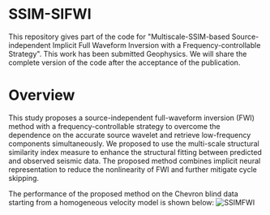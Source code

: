 # SSIM-SIFWI
This repository gives part of the code for "Multiscale-SSIM-based Source-independent Implicit Full Waveform Inversion with a Frequency-controllable Strategy". This work has been submitted Geophysics. We will share the complete version of the code after the acceptance of the publication.

# Overview
This study proposes a source-independent full-waveform inversion (FWI) method with a frequency-controllable strategy to overcome the dependence on the accurate source wavelet and retrieve low-frequency components simultaneously. We proposed to use the multi-scale structural similarity index measure to enhance the structural fitting between predicted and observed seismic data. The proposed method combines implicit neural representation to reduce the nonlinearity of FWI and further mitigate cycle skipping.

The performance of the proposed method on the Chevron blind data starting from a homogeneous velocity model is shown below:
![SSIMFWI](https://github.com/user-attachments/assets/ee255f3b-a384-4126-8cd2-c57c0ff3b8e4)
